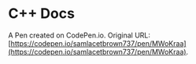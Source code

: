 # C++ Docs

A Pen created on CodePen.io. Original URL: [https://codepen.io/samlacetbrown737/pen/MWoKraa](https://codepen.io/samlacetbrown737/pen/MWoKraa).


